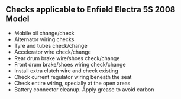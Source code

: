 ## Checks applicable to Enfield Electra 5S 2008 Model
* Mobile oil change/check
* Alternator wiring checks
* Tyre and tubes check/change
* Accelerator wire check/change
* Rear drum brake wire/shoes check/change
* Front drum brake/shoes wiring check/change
* Install extra clutch wire and check existing
* Check current regulator wiring beneath the seat
* Check entire wiring, specially at the open areas
* Battery connector cleanup. Apply grease to avoid carbon
